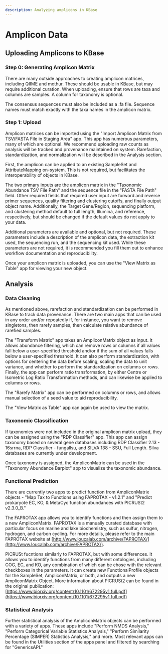 ```yaml
---
description: Analyzing amplicons in KBase
---
```


# Amplicon Data

## Uploading Amplicons to KBase

### Step 0: Generating Amplicon Matrix

There are many outside approaches to creating amplicon matrices, including QIIME and mothur. These should be usable in KBase, but may require additional curation. When uploading, ensure that rows are taxa and columns are samples. A column for taxonomy is optional.

The consensus sequences must also be included as a .fa file. Sequence names must match exactly with the taxa names in the amplicon matrix. 

### Step 1: Upload

Amplicon matrices can be imported using the "Import Amplicon Matrix from TSV/FASTA File in Staging Area" app. This app has numerous parameters, many of which are optional. We recommend uploading raw counts as analysis will be tracked and provenance maintained on system. Rarefaction, standardization, and normalization will be described in the Analysis section. 

First, the amplicon can be applied to an existing SampleSet and AttributeMapping on-system. This is not required, but facilitates the interoperability of objects in KBase. 

The two primary inputs are the amplicon matrix in the "Taxonomic Abundance TSV File Path" and the sequence file in the "FASTA File Path" field. Other required fields that required user input are forward and reverse primer sequences, quality filtering and clustering cutoffs, and finally output object name. Additionally, the Target Gene/Region, sequencing platform, and clustering method default to full length, Illumina, and reference, respectively, but should be changed if the default values do not apply to your data.

Additional parameters are available and optional, but not required. These parameters include a description of the amplicon data, the extraction kit used, the sequencing run, and the sequencing kit used. While these parameters are not required, it is recommended you fill them out to enhance workflow documentation and reproducibility. 

Once your amplicon matrix is uploaded, you can use the "View Matrix as Table" app for viewing your new object. 

## Analysis

### Data Cleaning

As mentioned above, rarefaction and standardization can be performed in KBase to track data provenance. There are two main apps that can be used in any order and/or repeatedly if, for instance, you want to remove singletons, then rarefy samples, then calculate relative abundance of rarefied samples. 

The "Transform Matrix" app takes an AmpliconMatrix object as input. It allows abundance filtering, which can remove rows or columns if all values fall below a user-specified threshold and/or if the sum of all values falls below a user-specified threshold. It can also perform standardization, with options for centering the data before scaling, scaling the data to unit variance, and whether to perform the standardization on columns or rows. Finally, the app can perform ratio transformation, by either Centre or Isometric Log Ratio Transformation methods, and can likewise be applied to columns or rows. 

The "Rarefy Matrix" app can be performed on columns or rows, and allows manual selection of a seed value to aid reproducibility.

The "View Matrix as Table" app can again be used to view the matrix.

### Taxonomic Classification

If taxonomies were not included in the original amplicon matrix upload, they can be assigned using the "RDP Classifier" app. This app can assign taxonomy based on several gene databases including RDP Classifier 2.13 - 16srrna, RDP Classifier - fungallsu, and SILVA 138 - SSU, Full Length. Silva databases are currently under development. 

Once taxonomy is assigned, the AmpliconMatrix can be used in the "Taxonomy Abundance Barplot" app to visualize the taxonomic abundance. 

### Functional Prediction

There are currently two apps to predict function from AmpliconMatrix objects - "Map Tax to Functions using FAPROTAX - v1.2.1" and "Predict prokaryote EC, KO, & MetaCyc function abundances with PICRUSt2 v2.3.0\_B."

The FAPROTAX app allows you to identify functions and then assign them to a new AmpliconMatrix. FAPROTAX is a manually curated database  with particular focus on marine and lake biochemistry, such as sulfur, nitrogen, hydrogen, and carbon cycling. For more details, please refer to the main FAPROTAX website at [http://www.loucalab.com/archive/FAPROTAX/](http://www.loucalab.com/archive/FAPROTAX/). 

PICRUSt fucntions similarly to FAPROTAX, but with some differences. It allows you to identify functions from many different ontologies, including COG, EC, and KO, any combination of which can be chose with the relevant checkboxes in the parameters. It can create new FunctionalProfile objects for the SampleSet, AmpliconMatrix, or both, and outputs a new AmpliconMatrix Object. More information about PICRUSt2 can be found in the original publication: [https://www.biorxiv.org/content/10.1101/672295v1.full.pdf](https://www.biorxiv.org/content/10.1101/672295v1.full.pdf)

### Statistical Analysis

Further statistical analysis of the AmpliconMatrix objects can be performed with a variety of apps. These apps include "Perform NMDS Analysis," "Perform Categorical Variable Statistics Analysis," "Perform Similarity Percentage \(SIMPER\) Statistics Analysis," and more. Most relevant apps can be found in the Utilities section of the apps panel and filtered by searching for "GenericsAPI."

